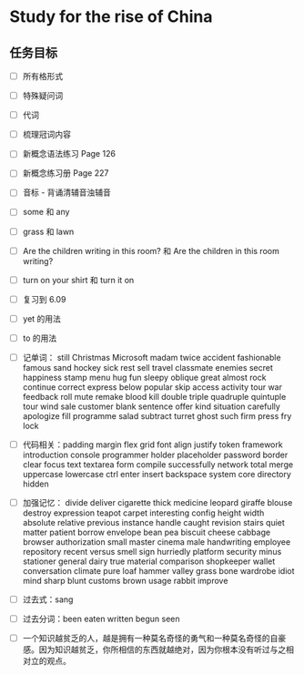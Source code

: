 # Study for the rise of China

## 任务目标

- [ ] 所有格形式

- [ ] 特殊疑问词

- [ ] 代词

- [ ] 梳理冠词内容

- [ ] 新概念语法练习 Page 126

- [ ] 新概念练习册 Page 227

- [ ] 音标 - 背诵清辅音浊辅音

- [ ] some 和 any

- [ ] grass 和 lawn

- [ ] Are the children writing in this room? 和 Are the children in this room writing?

- [ ] turn on your shirt 和 turn it on

- [ ] 复习到 6.09

- [ ] yet 的用法

- [ ] to 的用法

- [ ] 记单词： still Christmas Microsoft madam twice accident fashionable famous sand hockey sick rest sell travel classmate enemies secret happiness stamp menu hug fun sleepy oblique great almost rock continue correct express below popular skip access activity tour war feedback roll mute remake blood kill double triple quadruple quintuple tour wind sale customer blank sentence offer kind situation carefully apologize fill programme salad subtract turret ghost such firm press fry lock

- [ ] 代码相关：padding margin flex grid font align justify token framework introduction console programmer holder placeholder password border clear focus text textarea form compile successfully network total merge uppercase lowercase ctrl enter insert backspace system core directory hidden

- [ ] 加强记忆： divide deliver cigarette thick medicine leopard giraffe blouse destroy expression teapot carpet interesting config height width absolute relative previous instance handle caught revision stairs quiet matter patient borrow envelope bean pea biscuit cheese cabbage browser authorization small master cinema male handwriting employee repository recent versus smell sign hurriedly platform security minus stationer general dairy true material comparison shopkeeper wallet conversation climate pure loaf hammer valley grass bone wardrobe idiot mind sharp blunt customs brown usage rabbit improve

- [ ] 过去式：sang

- [ ] 过去分词：been eaten written begun seen

- [ ] 一个知识越贫乏的人，越是拥有一种莫名奇怪的勇气和一种莫名奇怪的自豪感。因为知识越贫乏，你所相信的东西就越绝对，因为你根本没有听过与之相对立的观点。
